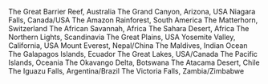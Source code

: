 The Great Barrier Reef, Australia
The Grand Canyon, Arizona, USA
Niagara Falls, Canada/USA
The Amazon Rainforest, South America
The Matterhorn, Switzerland
The African Savannah, Africa
The Sahara Desert, Africa
The Northern Lights, Scandinavia
The Great Plains, USA
Yosemite Valley, California, USA
Mount Everest, Nepal/China
The Maldives, Indian Ocean
The Galapagos Islands, Ecuador
The Great Lakes, USA/Canada
The Pacific Islands, Oceania
The Okavango Delta, Botswana
The Atacama Desert, Chile
The Iguazu Falls, Argentina/Brazil
The Victoria Falls, Zambia/Zimbabwe
